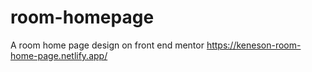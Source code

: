 # room-homepage
A room home page design on front end mentor
https://keneson-room-home-page.netlify.app/
